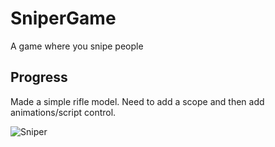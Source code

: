 # SniperGame

A game where you snipe people


## Progress

Made a simple rifle model. Need to add a scope and then add animations/script control.

![Sniper](Assets/Images/sniper.PNG "sniper")
